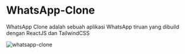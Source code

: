 # WhatsApp-Clone
WhatsApp Clone adalah sebuah aplikasi WhatsApp tiruan yang dibuild dengan ReactJS dan TailwindCSS

![whatsapp-clone](https://user-images.githubusercontent.com/92003802/211200304-084ab79e-e3b3-40b3-918b-d432f0b466f4.png)
